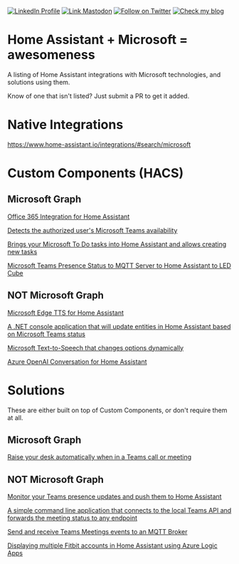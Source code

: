[![LinkedIn Profile][badge_linkedin]][link_linkedin]
[![Link Mastodon][badge_mastodon]][link_mastodon]
[![Follow on Twitter][badge_twitter]][link_twitter]
[![Check my blog][badge_blog]][link_blog]

# Home Assistant + Microsoft = awesomeness
A listing of Home Assistant integrations with Microsoft technologies, and solutions using them.

Know of one that isn't listed? Just submit a PR to get it added.


# Native Integrations
https://www.home-assistant.io/integrations/#search/microsoft


# Custom Components (HACS)
## Microsoft Graph
[Office 365 Integration for Home Assistant](https://github.com/RogerSelwyn/O365-HomeAssistant)

[Detects the authorized user's Microsoft Teams availability](https://github.com/geoffreylagaisse/Hass-Microsoft-Graph)

[Brings your Microsoft To Do tasks into Home Assistant and allows creating new tasks](https://github.com/black-roland/homeassistant-microsoft-todo)

[Microsoft Teams Presence Status to MQTT Server to Home Assistant to LED Cube](https://github.com/ultrara1n/teams-presence-mqtt)



## NOT Microsoft Graph
[Microsoft Edge TTS for Home Assistant](https://github.com/hasscc/hass-edge-tts)

[A .NET console application that will update entities in Home Assistant based on Microsoft Teams status](https://github.com/pathartl/TeamsPresence)

[Microsoft Text-to-Speech that changes options dynamically](https://github.com/realthk/microsoft_tts)

[Azure OpenAI Conversation for Home Assistant](https://github.com/joselcaguilar/azure-openai-ha)



# Solutions
These are either built on top of Custom Components, or don't require them at all.
## Microsoft Graph
[Raise your desk automatically when in a Teams call or meeting](https://github.com/loryanstrant/HA-ESPHome-TeamsDesk)



## NOT Microsoft Graph 
[Monitor your Teams presence updates and push them to Home Assistant](https://github.com/Rookeh/ha-teams-watcher)

[A simple command line application that connects to the local Teams API and forwards the meeting status to any endpoint](https://github.com/svrooij/teams-monitor)

[Send and receive Teams Meetings events to an MQTT Broker](https://github.com/MrRoundRobin/TeamsMqttBridge)

[Displaying multiple Fitbit accounts in Home Assistant using Azure Logic Apps](https://www.loryanstrant.com/2023/02/12/displaying-multiple-fitbit-accounts-in-home-assistant-using-azure-logic-apps/)


[badge_blog]: https://img.shields.io/badge/www.loryanstrant.com-blue?style=for-the-badge
[badge_linkedin]: https://img.shields.io/badge/LinkedIn-loryanstrant-blue?style=for-the-badge&logo=linkedin
[badge_mastodon]: https://img.shields.io/mastodon/follow/109262349065015855?domain=https%3A%2F%2Fmastodon.online&label=%40loryanstrant%40mastodon.online&logo=mastodon&logoColor=white&style=for-the-badge
[badge_twitter]: https://img.shields.io/twitter/follow/loryanstrant?logo=twitter&style=for-the-badge
[link_blog]: https://www.loryanstrant.com
[link_linkedin]: https://www.linkedin.com/in/loryanstrant
[link_mastodon]: https://mastodon.online/@LoryanStrant
[link_twitter]: https://twitter.com/LoryanStrant
